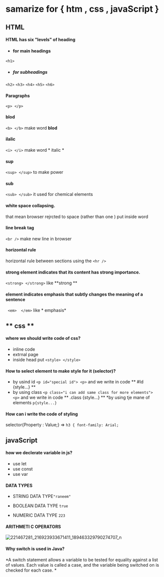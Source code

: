 # samarize for { htm , css , javaScript }
## HTML

#### HTML has six "levels" of heading
  * #### for main headings
`<h1>`  <br>
* ##### for subheadings
`<h2>`
`<h3>`
`<h4>`
`<h5>`
`<h6>`
#### Paragraphs
` <p> </p> `
####  blod 
`<b> </b>` make word **blod**
#### ilalic 
`<i> </i>` make word * italic *
#### sup 
`<sup> </sup>` to make power 
#### sub
`<sub> </sub>` it used for  chemical elements
 #### white space collapsing.
 that mean browser rejrcted to space (rather than one ) put inside word 
 #### line break tag 
 `<br />` make new line in browser
 #### horizontal rule 
 horizontal rule between sections using the `<hr /> `
 #### strong element indicates that its content has strong importance. 
`<strong> </strong>` like **strong **
####  element indicates emphasis that subtly changes the meaning of a sentence
` <em>  </em>` like * emphasis* 

## ** css **
#### where we should write code of css?
* inline code 
* extrnal page 
* inside head put `<style> </style>`
#### How to select element to make style for it (selector)?
* by usind id `<p id="special id"> <p>` and we write in code ** #Id {style...} **
* by using class `<p class="i can add same class for more elements"> <p>` and we write in code ** .class {style...} ** 
*by using tje mane of elements `p{style...}`
#### How can i write the code of styling
selector{Property  : Value;} => `h3 { font-family: Arial;`

## javaScript
#### how we declerate variable in js?
* use let 
* use const
* use var
#### DATA TYPES 
* STRING DATA TYPE`"raneem"`

* BOOLEAN DATA TYPE `true`

* NUMERIC DATA TYPE  `223`

#### ARITHMETI C OPERATORS 
![221467281_216923933671411_189463329790274707_n](https://user-images.githubusercontent.com/86605101/126916057-3fcfc80d-8a68-4672-9feb-75cff4211108.jpg)
#### Why switch is used in Java?
*A switch statement allows a variable to be tested for equality against a list of values. Each value is called a case, and the variable being switched on is checked for each case. *
